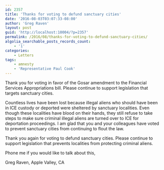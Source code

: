 ```yaml
---
id: 2357
title: 'Thanks for voting to defund sanctuary cities'
date: '2016-08-03T03:07:33-08:00'
author: 'Greg Raven'
layout: post
guid: 'http://localhost:10004/?p=2357'
permalink: /2016/08/thanks-for-voting-to-defund-sanctuary-cities/
algolia_searchable_posts_records_count:
    - '1'
categories:
    - Letters
tags:
    - amnesty
    - 'Representative Paul Cook'
---
```


Thank you for voting in favor of the Gosar amendment to the Financial Services Appropriations bill. Please continue to support legislation that targets sanctuary cities.

Countless lives have been lost because illegal aliens who should have been in ICE custody or deported were sheltered by sanctuary localities. Even though these localities have blood on their hands, they still refuse to take steps to make sure criminal illegal aliens are turned over to ICE for deportation proceedings. I am glad that you and your colleagues have voted to prevent sanctuary cities from continuing to flout the law.

Thank you again for voting to defund sanctuary cities. Please continue to support legislation that prevents localities from protecting criminal aliens.

Phone me if you would like to talk about this,

Greg Raven, Apple Valley, CA